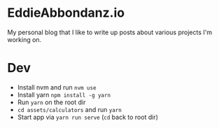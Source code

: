# EddieAbbondanz.io

My personal blog that I like to write up posts about various projects I'm working on.

# Dev

- Install nvm and run `nvm use`
- Install yarn `npm install -g yarn`
- Run `yarn` on the root dir
- `cd assets/calculators` and run `yarn`
- Start app via `yarn run serve` (`cd` back to root dir)